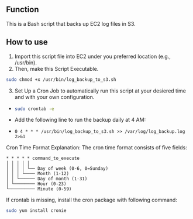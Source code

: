 ## Function
This is a Bash script that backs up EC2 log files in S3.

## How to use
1. Import this script file into EC2 under you preferred location (e.g., /usr/bin).
2. Then, make this Script Executable.
```bash
sudo chmod +x /usr/bin/log_backup_to_s3.sh
```
3. Set Up a Cron Job to automatically run this script at your desiered time and with your own configuration.
  - ```bash
    sudo crontab -e
    ```
  - Add the following line to run the backup daily at 4 AM:
  - ```text
    0 4 * * * /usr/bin/log_backup_to_s3.sh >> /var/log/log_backup.log 2>&1
    ```
Cron Time Format Explanation:
The cron time format consists of five fields:
```text
* * * * * command_to_execute
│ │ │ │ │
│ │ │ │ └── Day of week (0-6, 0=Sunday)
│ │ │ └──── Month (1-12)
│ │ └────── Day of month (1-31)
│ └──────── Hour (0-23)
└────────── Minute (0-59)
```

If crontab is missing, install the cron package with following command:
```bash
sudo yum install cronie
```
